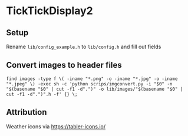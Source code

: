 # TickTickDisplay2

## Setup

Rename `lib/config_example.h` to `lib/config.h` and fill out fields

## Convert images to header files

```
find images -type f \( -iname "*.png" -o -iname "*.jpg" -o -iname "*.jpeg" \) -exec sh -c 'python scrips/imgconvert.py -i "$0" -n "$(basename "$0" | cut -f1 -d".")" -o lib/images/"$(basename "$0" | cut -f1 -d".")".h -f' {} \;
```

## Attribution

Weather icons via https://tabler-icons.io/
